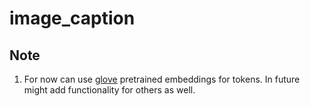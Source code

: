 # image_caption

## Note
1. For now can use [glove](https://nlp.stanford.edu/projects/glove/) pretrained embeddings for tokens. In future might add functionality for others as well.
